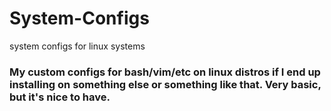 # System-Configs
system configs for linux systems


### My custom configs for bash/vim/etc on linux distros if I end up installing on something else or something like that. Very basic, but it's nice to have.
